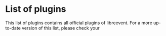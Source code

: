 # List of plugins

This list of plugins contains all official plugins of libreevent. For a more up-to-date version of this list, please check your 

## 